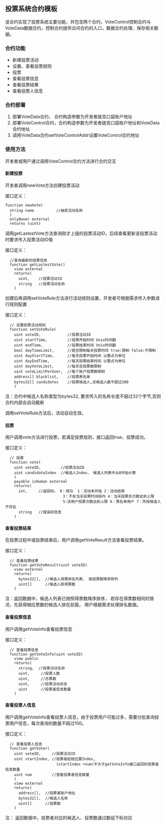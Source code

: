 ## 投票系统合约模板 

该合约实现了投票系统主要功能，共包含两个合约，VoteControl控制合约与VoteData数据合约，控制合约提供访问合约的入口，数据合约处理、保存相关数据。 

### 合约功能

- 新建投票活动
- 设置、查看投票规则
- 投票
- 查看投票信息
- 查看投票结果
- 查看投票人信息



### 合约部署

1. 部署VoteData合约， 合约构造参数为开发者链克口袋账户地址
2. 部署VoteControl合约，合约构造参数为开发者链克口袋账户地址和VoteData合约地址
3. 调用VoteData合约setVoteControlAddr设置VoteControl合约地址



### 使用方法

开发者或用户通过调用VoteControl合约方法进行合约交互 



#### 新建投票

开发者调用newVote方法创建投票活动

接口定义：

```
function newVote(
  string name          //抽奖活动名称
  )
  onlyOwner external
  returns (uint)
```



调用getLastestVote方法查询刚才上链的投票活动ID，后续查看更新该投票活动时要求传入投票活动ID值

接口定义：

```
  //查询最新的投票信息
  function getLastestVote()
    view external
    returns(
      uint,    //投票活动ID
      string   //投票活动名称
    )
```



创建后再调用setVoteRule方法进行活动规则设置，开发者可根据需求传入参数进行规则配置

接口定义：

```
  // 设置投票活动规则
  function setVoteRule(
    uint voteID,            //投票活动ID
    uint startTime,         //投票开始时间 Unix时间戳
    uint endTime,           //投票结束时间 Unix时间戳
    bool dayTimeLimit,      //是否限制每天投票时间 true:限制 false:不限制
    uint dayStartTime,      //每天投票开始时间 以整点为单位
    uint dayEndTime,        //每天投票结束时间 以整点为单位
    uint dayVoteLimit,      //每天总投票数限制
    uint voteLimitPerUser,  //每个账户投票数限制
    address[] blacklist,    //投票黑名单
    bytes32[] candidates    //投票候选人,总候选人数不超过300
    )
```

注：合约中候选人名称类型为bytes32,  要求传入的名称长度不超过32个字节,否则合约内部会自动截断

调用setVoteRule方法后，活动自动生效。 



#### 投票

用户调用vote方法进行投票，若满足投票规则，接口返回true，投票成功。

接口定义：

```
  // 投票
  function vote(
    uint voteID,         //投票活动ID
    uint candidateIndex  //候选人Index， 候选人列表中从0开始计算
    )
    payable isHuman external
    returns(
      int,     //返回码， 0：成功  1：活动未开始 2：活动结束 
                          3：不在当天投票时间段内 4：当天投票总次数达到上限 
                          5:该用户投票次数达到上限 6：黑名单用户 7：所投候选人不存在
      string   //错误码信息
    )
```



#### 查看投票结果

在投票过程中或投票结束后，用户调用getVoteResult方法查看投票结果。

接口定义：

```
  // 查看投票结果
  function getVoteResult(uint voteID)
    view external
    returns(
      bytes32[],  //候选人得票排名列表， 按投票数降序排列
      uint[]      //候选人获得票数
    )
```

注：返回数据中，候选人列表已按照得票数降序排序， 若存在得票数相同的情况，先获得相应票数的候选人排在前面， 用户根据需求处理排名数据。



#### 查看投票信息

用户调用getVoteInfo查看投票信息

接口定义：

```
  // 查看投票信息
  function getVoteInfo(uint voteID)
    view public
    returns(
      string,  //投票活动名称
      uint,     //投票人数
      uint,     //总票数
      uint,     //投票活动状态
      uint      //投票者信息数量
    )

```



#### 查看投票人信息

用户调用getVoteInfo查看投票人信息，由于投票用户可能过多，需要分批查询投票用户信息，每次查询的数量不超过100。

接口定义：

```
  // 查看投票人信息
  function getVoter(
    uint voteID,     //投票活动ID
    uint startIndex, //投票者起始位置Index, 
                       (startIndex +num)不大于getVoteInfo接口返回的投票者信息数量
    uint num         //查看投票者信息数量
    )
    view external
    returns(
      address[],  //投票者账户地址
      bytes32[],  //候选人名称
      uint[]      //投票数
    )
```

注： 返回数据中，投票者对应的候选人、投票数通过数组下标对应
